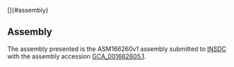 []{#assembly}

Assembly
--------

The assembly presented is the ASM166260v1 assembly submitted to
[INSDC](http://www.insdc.org) with the assembly accession
[GCA\_001662605.1](http://www.ebi.ac.uk/ena/data/view/GCA_001662605.1).
